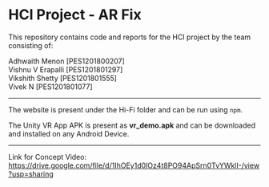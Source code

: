 # HCI Project - AR Fix

This repository contains code and reports for the HCI project by the team consisting of:

Adhwaith Menon [PES1201800207]  
Vishnu V Erapalli [PES1201801297]  
Vikshith Shetty [PES1201801555]  
Vivek N [PES1201801077]

---

The website is present under the Hi-Fi folder and can be run using `npm`.

The Unity VR App APK is present as **vr_demo.apk** and can be downloaded and installed on any Android Device.

---

Link for Concept Video: https://drive.google.com/file/d/1IhOEy1d0lOz4t8PO94ApSrn0TvYWklI-/view?usp=sharing


